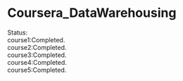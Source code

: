 # Coursera_DataWarehousing
Status:                
course1:Completed.      
course2:Completed.        
course3:Completed.            
course4:Completed.               
course5:Completed.
